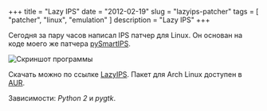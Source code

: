 +++
title = "Lazy IPS"
date = "2012-02-19"
slug = "lazyips-patcher"
tags = [ "patcher", "linux", "emulation" ]
description = "Lazy IPS"
+++

Сегодня за пару часов написал IPS патчер для Linux. Он основан на коде моего же патчера [pySmartIPS](http://pysmart.emu-mobi.com/).<!--more-->

![Скриншот программы](../../images/lazyips-patcher/lazyips.png)

Скачать можно по ссылке [LazyIPS](http://goo.gl/0kcmr). Пакет для Arch Linux доступен в [AUR](https://aur.archlinux.org/packages.php?ID=56857).

Зависимости: *Python 2* и *pygtk*.
